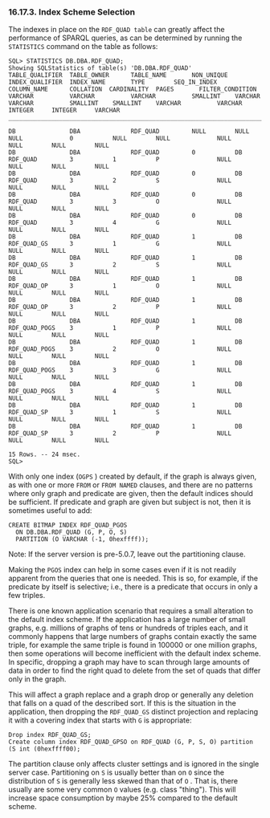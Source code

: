 <div id="rdfindexschemesel" class="section">

<div class="titlepage">

<div>

<div>

### 16.17.3. Index Scheme Selection

</div>

</div>

</div>

The indexes in place on the `RDF_QUAD table` can greatly affect the
performance of SPARQL queries, as can be determined by running the
`STATISTICS` command on the table as follows:

``` programlisting
SQL> STATISTICS DB.DBA.RDF_QUAD;
Showing SQLStatistics of table(s) 'DB.DBA.RDF_QUAD'
TABLE_QUALIFIER  TABLE_OWNER      TABLE_NAME       NON_UNIQUE  INDEX_QUALIFIER  INDEX_NAME       TYPE        SEQ_IN_INDEX  COLUMN_NAME      COLLATION  CARDINALITY  PAGES       FILTER_CONDITION
VARCHAR          VARCHAR          VARCHAR          SMALLINT    VARCHAR          VARCHAR          SMALLINT    SMALLINT    VARCHAR          VARCHAR  INTEGER     INTEGER     VARCHAR
_______________________________________________________________________________

DB               DBA              RDF_QUAD         NULL        NULL             NULL             0           NULL        NULL             NULL     NULL        NULL        NULL
DB               DBA              RDF_QUAD         0           DB               RDF_QUAD         3           1           P                NULL     NULL        NULL        NULL
DB               DBA              RDF_QUAD         0           DB               RDF_QUAD         3           2           S                NULL     NULL        NULL        NULL
DB               DBA              RDF_QUAD         0           DB               RDF_QUAD         3           3           O                NULL     NULL        NULL        NULL
DB               DBA              RDF_QUAD         0           DB               RDF_QUAD         3           4           G                NULL     NULL        NULL        NULL
DB               DBA              RDF_QUAD         1           DB               RDF_QUAD_GS      3           1           G                NULL     NULL        NULL        NULL
DB               DBA              RDF_QUAD         1           DB               RDF_QUAD_GS      3           2           S                NULL     NULL        NULL        NULL
DB               DBA              RDF_QUAD         1           DB               RDF_QUAD_OP      3           1           O                NULL     NULL        NULL        NULL
DB               DBA              RDF_QUAD         1           DB               RDF_QUAD_OP      3           2           P                NULL     NULL        NULL        NULL
DB               DBA              RDF_QUAD         1           DB               RDF_QUAD_POGS    3           1           P                NULL     NULL        NULL        NULL
DB               DBA              RDF_QUAD         1           DB               RDF_QUAD_POGS    3           2           O                NULL     NULL        NULL        NULL
DB               DBA              RDF_QUAD         1           DB               RDF_QUAD_POGS    3           3           G                NULL     NULL        NULL        NULL
DB               DBA              RDF_QUAD         1           DB               RDF_QUAD_POGS    3           4           S                NULL     NULL        NULL        NULL
DB               DBA              RDF_QUAD         1           DB               RDF_QUAD_SP      3           1           S                NULL     NULL        NULL        NULL
DB               DBA              RDF_QUAD         1           DB               RDF_QUAD_SP      3           2           P                NULL     NULL        NULL        NULL

15 Rows. -- 24 msec.
SQL>
```

With only one index (`OGPS` ) created by default, if the graph is always
given, as with one or more `FROM` or `FROM NAMED` clauses, and there are
no patterns where only graph and predicate are given, then the default
indices should be sufficient. If predicate and graph are given but
subject is not, then it is sometimes useful to add:

``` programlisting
CREATE BITMAP INDEX RDF_QUAD_PGOS
  ON DB.DBA.RDF_QUAD (G, P, O, S)
  PARTITION (O VARCHAR (-1, 0hexffff));
```

Note: If the server version is pre-5.0.7, leave out the partitioning
clause.

Making the `PGOS` index can help in some cases even if it is not readily
apparent from the queries that one is needed. This is so, for example,
if the predicate by itself is selective; i.e., there is a predicate that
occurs in only a few triples.

There is one known application scenario that requires a small alteration
to the default index scheme. If the application has a large number of
small graphs, e.g. millions of graphs of tens or hundreds of triples
each, and it commonly happens that large numbers of graphs contain
exactly the same triple, for example the same triple is found in 100000
or one million graphs, then some operations will become inefficient with
the default index scheme. In specific, dropping a graph may have to scan
through large amounts of data in order to find the right quad to delete
from the set of quads that differ only in the graph.

This will affect a graph replace and a graph drop or generally any
deletion that falls on a quad of the described sort. If this is the
situation in the application, then dropping the `RDF_QUAD_GS` distinct
projection and replacing it with a covering index that starts with `G`
is appropriate:

``` programlisting
Drop index RDF_QUAD_GS;
Create column index RDF_QUAD_GPSO on RDF_QUAD (G, P, S, O) partition (S int (0hexffff00);
```

The partition clause only affects cluster settings and is ignored in the
single server case. Partitioning on `S` is usually better than on `O`
since the distribution of `S` is generally less skewed than that of `O`
. That is, there usually are some very common `O` values (e.g. class
"thing"). This will increase space consumption by maybe 25% compared to
the default scheme.

</div>
